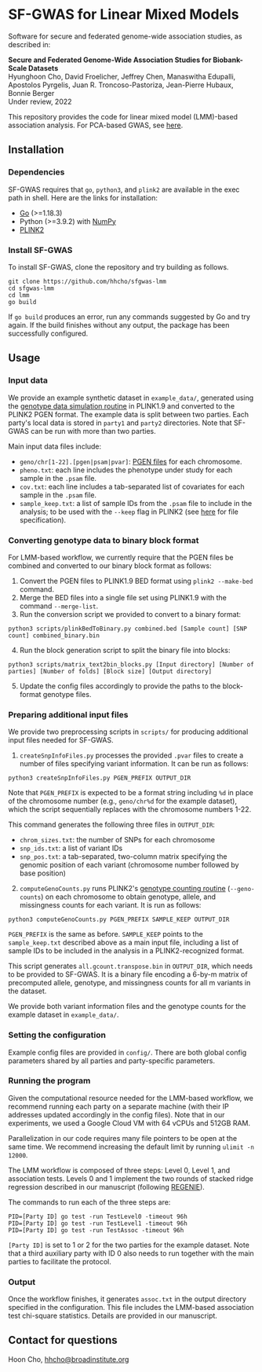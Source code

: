 # SF-GWAS for Linear Mixed Models

Software for secure and federated genome-wide association studies, as described in:

**Secure and Federated Genome-Wide Association Studies for Biobank-Scale Datasets**\
Hyunghoon Cho, David Froelicher, Jeffrey Chen, Manaswitha Edupalli, Apostolos Pyrgelis, Juan R. Troncoso-Pastoriza, Jean-Pierre Hubaux, Bonnie Berger\
Under review, 2022

This repository provides the code for linear mixed model (LMM)-based association analysis. For PCA-based GWAS, see [here](https://github.com/hhcho/sfgwas).

## Installation

### Dependencies

SF-GWAS requires that `go`, `python3`, and `plink2` are available in the exec path in shell. Here are the links for installation:

- [Go](https://go.dev/doc/install) (>=1.18.3)
- Python (>=3.9.2) with [NumPy](https://numpy.org/install/)
- [PLINK2](https://www.cog-genomics.org/plink/2.0/)

### Install SF-GWAS

To install SF-GWAS, clone the repository and try building as follows.
```
git clone https://github.com/hhcho/sfgwas-lmm
cd sfgwas-lmm
cd lmm
go build
```

If `go build` produces an error, run any commands suggested by Go and try again. If the build
finishes without any output, the package has been successfully configured.

## Usage

### Input data

We provide an example synthetic dataset in `example_data/`, generated using the [genotype data simulation routine](https://zzz.bwh.harvard.edu/plink/simulate.shtml) in PLINK1.9
and converted to the PLINK2 PGEN format.
The example data is split between two parties. Each party's local data is stored in
`party1` and `party2` directories. Note that SF-GWAS can be run with more than two parties.

Main input data files include:
- `geno/chr[1-22].[pgen|psam|pvar]`: [PGEN files](https://www.cog-genomics.org/plink/2.0/input#pgen) for each chromosome.
- `pheno.txt`: each line includes the phenotype under study for each sample in the `.psam` file.
- `cov.txt`: each line includes a tab-separated list of covariates for each sample in the `.psam` file.
- `sample_keep.txt`: a list of sample IDs from the `.psam` file to include in the analysis; to be used with the `--keep` flag in PLINK2 (see [here](https://www.cog-genomics.org/plink/2.0/filter#sample) for file specification).

### Converting genotype data to binary block format

For LMM-based workflow, we currently require that the PGEN files be combined and converted to our binary block format as follows:

1. Convert the PGEN files to PLINK1.9 BED format using `plink2 --make-bed` command.
2. Merge the BED files into a single file set using PLINK1.9 with the command `--merge-list`.
3. Run the conversion script we provided to convert to a binary format:

```
python3 scripts/plinkBedToBinary.py combined.bed [Sample count] [SNP count] combined_binary.bin
```

4. Run the block generation script to split the binary file into blocks:

```
python3 scripts/matrix_text2bin_blocks.py [Input directory] [Number of parties] [Number of folds] [Block size] [Output directory]
```

5. Update the config files accordingly to provide the paths to the block-format genotype files.

### Preparing additional input files

We provide two preprocessing scripts in `scripts/` for producing additional input files needed for SF-GWAS.

1. `createSnpInfoFiles.py` processes the provided `.pvar` files to create a number of files specifying variant information. It can be run as follows:

`python3 createSnpInfoFiles.py PGEN_PREFIX OUTPUT_DIR`

Note that `PGEN_PREFIX` is expected to be a format string including `%d` in place of the chromosome number (e.g., `geno/chr%d` for the example dataset), which the script sequentially replaces with the chromosome numbers 1-22.

This command generates the following three files in `OUTPUT_DIR`:
- `chrom_sizes.txt`: the number of SNPs for each chromosome
- `snp_ids.txt`: a list of variant IDs
- `snp_pos.txt`: a tab-separated, two-column matrix specifying the genomic position of each variant (chromosome number followed by base position)

2. `computeGenoCounts.py` runs PLINK2's [genotype counting routine](https://www.cog-genomics.org/plink/2.0/basic_stats#geno_counts) (`--geno-counts`) on each chromosome to obtain genotype, allele, and missingness counts for each variant. It is run as follows:

`python3 computeGenoCounts.py PGEN_PREFIX SAMPLE_KEEP OUTPUT_DIR`

`PGEN_PREFIX` is the same as before. `SAMPLE_KEEP` points to the `sample_keep.txt` described above as a main input file, including a list of sample IDs to be included in the analysis in a PLINK2-recognized format.

This script generates `all.gcount.transpose.bin` in `OUTPUT_DIR`, which needs to be provided to SF-GWAS. It is a binary file encoding a 6-by-m matrix of precomputed allele, genotype, and missingness counts for all m variants in the dataset.

We provide both variant information files and the genotype counts for the example dataset in `example_data/`.

### Setting the configuration

Example config files are provided in `config/`. There are both global config parameters shared by all parties and party-specific parameters.

### Running the program

Given the computational resource needed for the LMM-based workflow, we recommend running each party on a separate machine (with their IP addresses updated accordingly in the config files). Note that in our experiments, we used a Google Cloud VM with 64 vCPUs and 512GB RAM.

Parallelization in our code requires many file pointers to be open at the same time. We recommend increasing the default limit by running `ulimit -n 12000`.

The LMM workflow is composed of three steps: Level 0, Level 1, and association tests. Levels 0 and 1 implement the two rounds of stacked ridge regression described in our manuscript (following [REGENIE](https://rgcgithub.github.io/regenie/)).

The commands to run each of the three steps are:
```
PID=[Party ID] go test -run TestLevel0 -timeout 96h
PID=[Party ID] go test -run TestLevel1 -timeout 96h
PID=[Party ID] go test -run TestAssoc -timeout 96h
```

`[Party ID]` is set to 1 or 2 for the two parties for the example dataset. Note that a third auxiliary party with ID 0 also needs to run together with the main parties to facilitate the protocol.

### Output

Once the workflow finishes, it generates `assoc.txt` in the output directory specified in the configuration. This file includes the LMM-based association test chi-square statistics. Details are provided in our manuscript.

## Contact for questions

Hoon Cho, hhcho@broadinstitute.org
